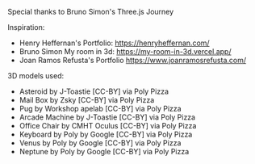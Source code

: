 Special thanks to Bruno Simon's Three.js Journey

Inspiration: 
- Henry Heffernan's Portfolio: https://henryheffernan.com/
- Bruno Simon My room in 3d: https://my-room-in-3d.vercel.app/
- Joan Ramos Refusta's Portfolio https://www.joanramosrefusta.com/

3D models used:
- Asteroid by J-Toastie [CC-BY] via Poly Pizza
- Mail Box by Zsky [CC-BY] via Poly Pizza
- Pug by Workshop apelab [CC-BY] via Poly Pizza
- Arcade Machine by J-Toastie [CC-BY] via Poly Pizza
- Office Chair by CMHT Oculus [CC-BY] via Poly Pizza
- Keyboard by Poly by Google [CC-BY] via Poly Pizza
- Venus by Poly by Google [CC-BY] via Poly Pizza
- Neptune by Poly by Google [CC-BY] via Poly Pizza
  
